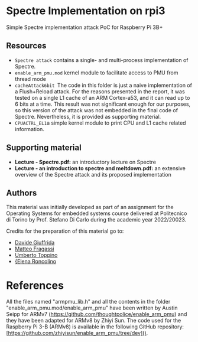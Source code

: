# Spectre Implementation on rpi3

Simple Spectre implementation attack PoC for Raspberry Pi 3B+

## Resources
* `Spectre attack` contains a single- and multi-process implementation of Spectre.
* `enable_arm_pmu.mod` kernel module to facilitate access to PMU from thread mode
* `cacheAttack6bit `The code in this folder is just a naive implementation of a Flush+Reload attack. For the reasons presented in the report, it was tested on a single L1 cache of an ARM Cortex-a53, and it can read up to 6 bits at a time.
This result was not significant enough for our purposes, so this version of the attack was not embedded in the final code of Spectre. Nevertheless, it is provided as supporting material.
* `CPUACTRL_EL1`a simple kernel module to print CPU and L1 cache related information.

## Supporting material

* **Lecture - Spectre.pdf:** an introductory lecture on Spectre* **Lecture - an introduction to spectre and meltdown.pdf:** an extensive overview of the Spectre attack and its proposed implementation


## Authors

This material was initially developed as part of an assignment for the Operating Systems for embedded systems course delivered at Politecnico di Torino by Prof. Stefano Di Carlo during the academic year 2022/20023. 

Credits for the preparation of this material go to:
* [Davide Giuffrida](https://www.linkedin.com/in/davide-giuffrida-55959a267/)
* [Matteo Fragassi](https://www.linkedin.com/in/matteo-fragassi-06a19b241/)
* [Umberto Toppino](https://www.linkedin.com/in/elena-roncolino-177908159/)
* [{Elena Roncolino](https://www.linkedin.com/in/elena-roncolino-177908159/)

# References

All the files named "armpmu_lib.h" and all the contents in the folder "enable_arm_pmu.mod/enable_arm_pmu" have been written by Austin Seipp for ARMv7 (https://github.com/thoughtpolice/enable_arm_pmu) and they have been adapted for ARMv8 by Zhiyi Sun. The code used for the Raspberry Pi 3-B (ARMv8) is available in the following GitHub repository: [https://github.com/zhiyisun/enable_arm_pmu/tree/dev]().

